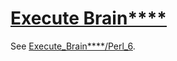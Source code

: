 [1]: https://rosettacode.org/wiki/Execute_Brain****

# [Execute Brain****][1]

See [Execute_Brain****/Perl_6](https://rosettacode.org/wiki/Execute_Brain****/Perl_6).